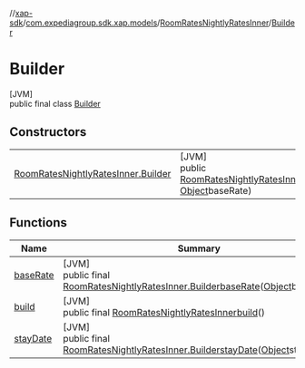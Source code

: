 //[xap-sdk](../../../../index.md)/[com.expediagroup.sdk.xap.models](../../index.md)/[RoomRatesNightlyRatesInner](../index.md)/[Builder](index.md)

# Builder

[JVM]\
public final class [Builder](index.md)

## Constructors

| | |
|---|---|
| [RoomRatesNightlyRatesInner.Builder](-room-rates-nightly-rates-inner.-builder.md) | [JVM]<br>public [RoomRatesNightlyRatesInner.Builder](index.md)[RoomRatesNightlyRatesInner.Builder](-room-rates-nightly-rates-inner.-builder.md)([Object](https://docs.oracle.com/javase/8/docs/api/java/lang/Object.html)stayDate, [Object](https://docs.oracle.com/javase/8/docs/api/java/lang/Object.html)baseRate) |

## Functions

| Name | Summary |
|---|---|
| [baseRate](base-rate.md) | [JVM]<br>public final [RoomRatesNightlyRatesInner.Builder](index.md)[baseRate](base-rate.md)([Object](https://docs.oracle.com/javase/8/docs/api/java/lang/Object.html)baseRate) |
| [build](build.md) | [JVM]<br>public final [RoomRatesNightlyRatesInner](../index.md)[build](build.md)() |
| [stayDate](stay-date.md) | [JVM]<br>public final [RoomRatesNightlyRatesInner.Builder](index.md)[stayDate](stay-date.md)([Object](https://docs.oracle.com/javase/8/docs/api/java/lang/Object.html)stayDate) |
